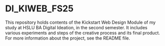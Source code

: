 # DI_KIWEB_FS25
This repository holds contents of the Kickstart Web Design Module of my study at HSLU BA Digital Ideation, in the second semester. It includes various experiments and steps of the creative process and its final product. For more information about the project, see the README file.
